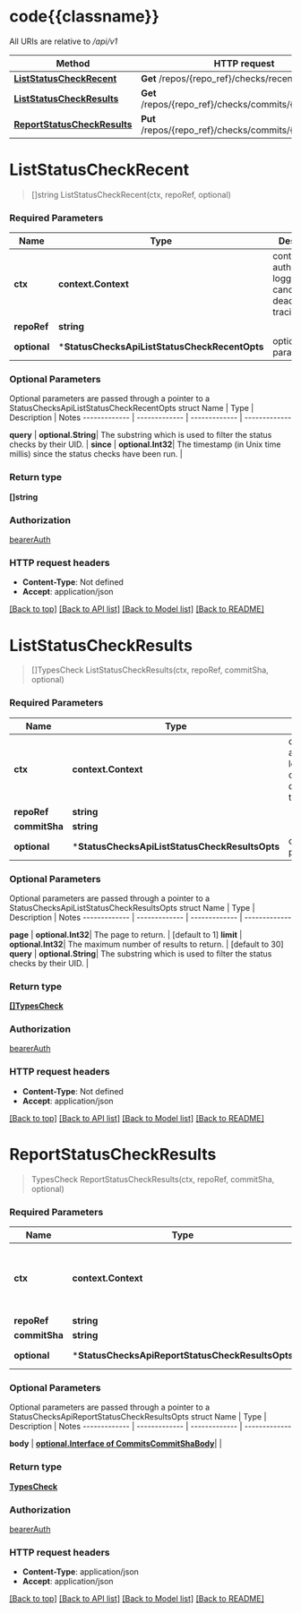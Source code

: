 # code{{classname}}

All URIs are relative to */api/v1*

Method | HTTP request | Description
------------- | ------------- | -------------
[**ListStatusCheckRecent**](StatusChecksApi.md#ListStatusCheckRecent) | **Get** /repos/{repo_ref}/checks/recent | 
[**ListStatusCheckResults**](StatusChecksApi.md#ListStatusCheckResults) | **Get** /repos/{repo_ref}/checks/commits/{commit_sha} | 
[**ReportStatusCheckResults**](StatusChecksApi.md#ReportStatusCheckResults) | **Put** /repos/{repo_ref}/checks/commits/{commit_sha} | 

# **ListStatusCheckRecent**
> []string ListStatusCheckRecent(ctx, repoRef, optional)


### Required Parameters

Name | Type | Description  | Notes
------------- | ------------- | ------------- | -------------
 **ctx** | **context.Context** | context for authentication, logging, cancellation, deadlines, tracing, etc.
  **repoRef** | **string**|  | 
 **optional** | ***StatusChecksApiListStatusCheckRecentOpts** | optional parameters | nil if no parameters

### Optional Parameters
Optional parameters are passed through a pointer to a StatusChecksApiListStatusCheckRecentOpts struct
Name | Type | Description  | Notes
------------- | ------------- | ------------- | -------------

 **query** | **optional.String**| The substring which is used to filter the status checks by their UID. | 
 **since** | **optional.Int32**| The timestamp (in Unix time millis) since the status checks have been run. | 

### Return type

**[]string**

### Authorization

[bearerAuth](../README.md#bearerAuth)

### HTTP request headers

 - **Content-Type**: Not defined
 - **Accept**: application/json

[[Back to top]](#) [[Back to API list]](../README.md#documentation-for-api-endpoints) [[Back to Model list]](../README.md#documentation-for-models) [[Back to README]](../README.md)

# **ListStatusCheckResults**
> []TypesCheck ListStatusCheckResults(ctx, repoRef, commitSha, optional)


### Required Parameters

Name | Type | Description  | Notes
------------- | ------------- | ------------- | -------------
 **ctx** | **context.Context** | context for authentication, logging, cancellation, deadlines, tracing, etc.
  **repoRef** | **string**|  | 
  **commitSha** | **string**|  | 
 **optional** | ***StatusChecksApiListStatusCheckResultsOpts** | optional parameters | nil if no parameters

### Optional Parameters
Optional parameters are passed through a pointer to a StatusChecksApiListStatusCheckResultsOpts struct
Name | Type | Description  | Notes
------------- | ------------- | ------------- | -------------


 **page** | **optional.Int32**| The page to return. | [default to 1]
 **limit** | **optional.Int32**| The maximum number of results to return. | [default to 30]
 **query** | **optional.String**| The substring which is used to filter the status checks by their UID. | 

### Return type

[**[]TypesCheck**](TypesCheck.md)

### Authorization

[bearerAuth](../README.md#bearerAuth)

### HTTP request headers

 - **Content-Type**: Not defined
 - **Accept**: application/json

[[Back to top]](#) [[Back to API list]](../README.md#documentation-for-api-endpoints) [[Back to Model list]](../README.md#documentation-for-models) [[Back to README]](../README.md)

# **ReportStatusCheckResults**
> TypesCheck ReportStatusCheckResults(ctx, repoRef, commitSha, optional)


### Required Parameters

Name | Type | Description  | Notes
------------- | ------------- | ------------- | -------------
 **ctx** | **context.Context** | context for authentication, logging, cancellation, deadlines, tracing, etc.
  **repoRef** | **string**|  | 
  **commitSha** | **string**|  | 
 **optional** | ***StatusChecksApiReportStatusCheckResultsOpts** | optional parameters | nil if no parameters

### Optional Parameters
Optional parameters are passed through a pointer to a StatusChecksApiReportStatusCheckResultsOpts struct
Name | Type | Description  | Notes
------------- | ------------- | ------------- | -------------


 **body** | [**optional.Interface of CommitsCommitShaBody**](CommitsCommitShaBody.md)|  | 

### Return type

[**TypesCheck**](TypesCheck.md)

### Authorization

[bearerAuth](../README.md#bearerAuth)

### HTTP request headers

 - **Content-Type**: application/json
 - **Accept**: application/json

[[Back to top]](#) [[Back to API list]](../README.md#documentation-for-api-endpoints) [[Back to Model list]](../README.md#documentation-for-models) [[Back to README]](../README.md)

